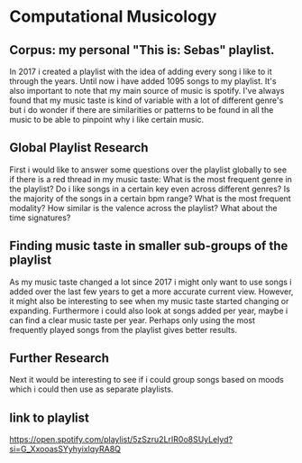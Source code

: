 # Computational Musicology
## Corpus: my personal "This is: Sebas" playlist.

In 2017 i created a playlist with the idea of adding every song i like to it through the years. Until now i have added 1095 songs to my playlist. It's also important to note that my main source of music is spotify. I've always found that my music taste is kind of variable with a lot of different genre's but i do wonder if there are similarities or patterns to be found in all the music to be able to pinpoint why i like certain music.

## Global Playlist Research
First i would like to answer some questions over the playlist globally to see if there is a red thread in my music taste: 
What is the most frequent genre in the playlist?
Do i like songs in a certain key even across different genres?
Is the majority of the songs in a certain bpm range? What is the most frequent modality?
How similar is the valence across the playlist?
What about the time signatures?

## Finding music taste in smaller sub-groups of the playlist
As my music taste changed a lot since 2017 i might only want to use songs i added over the last few years to get a more accurate current view. However, it might also be interesting to see when my music taste started changing or expanding. Furthermore i could also look at songs added per year, maybe i can find a clear music taste per year. Perhaps only using the most frequently played songs from the playlist gives better results.


## Further Research

Next it would be interesting to see if i could group songs based on moods which i could then use as separate playlists.


## link to playlist
https://open.spotify.com/playlist/5zSzru2LrIR0o8SUyLelyd?si=G_XxooasSYyhyixlqyRA8Q
